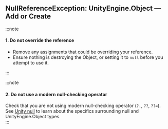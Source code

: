 ## NullReferenceException: UnityEngine.Object — Add or Create

:::note
#### 1. Do not override the reference
- Remove any assignments that could be overriding your reference.  
- Ensure nothing is destroying the Object, or setting it to `null` before you attempt to use it.

:::

:::note
#### 2. Do not use a modern null-checking operator
Check that you are not using modern null-checking operator (`?.`, `??`, `??=`).  
See [Unity null](../Programming/Other/Unity%20Null.md) to learn about the specifics surrounding null and UnityEngine.Object types.  
:::